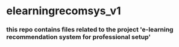 # elearningrecomsys_v1
### this repo contains files related to the project 'e-learning recommendation system for professional setup'
